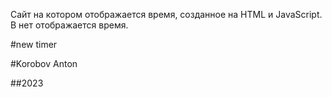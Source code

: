 <p>Сайт на котором отображается время, созданное на HTML и JavaScript. В нет отображается время. </p>
#new timer

#Korobov Anton

##2023
